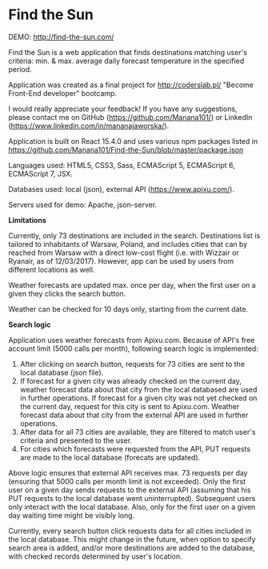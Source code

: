 # Find the Sun

DEMO: http://find-the-sun.com/

Find the Sun is a web application that finds destinations matching user's criteria: min. & max. average daily forecast temperature in the specified period.

Application was created as a final project for http://coderslab.pl/ "Become Front-End developer" bootcamp.

I would really appreciate your feedback! If you have any suggestions, please contact me on GitHub (https://github.com/Manana101/) or LinkedIn (https://www.linkedin.com/in/mananajaworska/).

Application is built on React 15.4.0 and uses various npm packages listed in https://github.com/Manana101/Find-the-Sun/blob/master/package.json

Languages used: HTML5, CSS3, Sass, ECMAScript 5, ECMAScript 6, ECMAScript 7, JSX.

Databases used: local (json), external API (https://www.apixu.com/).

Servers used for demo: Apache, json-server.

**Limitations**

Currently, only 73 destinations are included in the search. Destinations list is tailored to inhabitants of Warsaw, Poland, and includes cities that can by reached from Warsaw with a direct low-cost flight (i.e. with Wizzair or Ryanair, as of 12/03/2017). However, app can be used by users from different locations as well.

Weather forecasts are updated max. once per day, when the first user on a given they clicks the search button.

Weather can be checked for 10 days only, starting from the current date.

**Search logic**

Application uses weather forecasts from Apixu.com. Because of API's free account limit (5000 calls per month), following search logic is implemented:

1. After clicking on search button, requests for 73 cities are sent to the local database (json file).
2. If forecast for a given city was already checked on the current day, weather forecast data about that city from the local databased are used in further operations. If forecast for a given city was not yet checked on the current day, request for this city is sent to Apixu.com. Weather forecast data about that city from the external API are used in further operations.
3. After data for all 73 cities are available, they are filtered to match user's criteria and presented to the user.
4. For cities which forecasts were requested from the API, PUT requests are made to the local database (forecats are updated).

Above logic ensures that external API receives max. 73 requests per day (ensuring that 5000 calls per month limit is not exceeded). Only the first user on a given day sends requests to the external API (assuming that his  PUT requests to the local database went uninterrupted). Subsequent users only interact with the local database. Also, only for the first user on a given day waiting time might be visibly long.

Currently, every search button click requests data for all cities included in the local database. This might change in the future, when option to specify search area is added, and/or more destinations are added to the database, with checked records determined by user's location.

